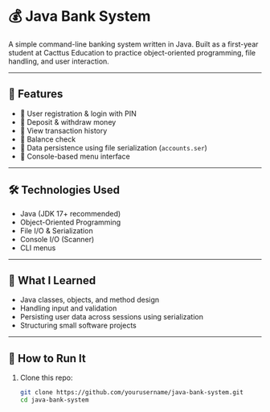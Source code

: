 # 💰 Java Bank System

A simple command-line banking system written in Java. Built as a first-year student at Cacttus Education to practice object-oriented programming, file handling, and user interaction.

---

## 🚀 Features

- 📝 User registration & login with PIN
- 💼 Deposit & withdraw money
- 📄 View transaction history
- 💸 Balance check
- 💾 Data persistence using file serialization (`accounts.ser`)
- 🧾 Console-based menu interface

---


## 🛠️ Technologies Used

- Java (JDK 17+ recommended)
- Object-Oriented Programming
- File I/O & Serialization
- Console I/O (Scanner)
- CLI menus

---

## 🧠 What I Learned

- Java classes, objects, and method design  
- Handling input and validation  
- Persisting user data across sessions using serialization  
- Structuring small software projects  

---

## 🏁 How to Run It

1. Clone this repo:
   ```bash
   git clone https://github.com/yourusername/java-bank-system.git
   cd java-bank-system
